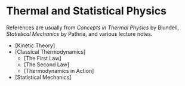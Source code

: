 # Thermal and Statistical Physics

References are usually from *Concepts in Thermal Physics* by Blundell, *Statistical Mechanics* by Pathria, and various lecture notes.

- [Kinetic Theory]
- [Classical Thermodynamics]
    - [The First Law]
    - [The Second Law]
    - [Thermodynamics in Action]
- [Statistical Mechanics]